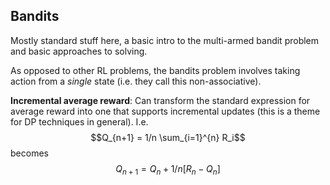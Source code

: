 ## Bandits

Mostly standard stuff here, a basic intro to the multi-armed bandit problem and basic approaches to solving.

As opposed to other RL problems, the bandits problem involves taking action from a _single_ state (i.e. they call this non-associative).

**Incremental average reward**: Can transform the standard expression for average reward into one that supports incremental updates (this is a theme for DP techniques in general).
I.e. $$Q_{n+1} = 1/n \sum_{i=1}^{n} R_i$$
becomes
$$Q_{n+1} = Q_n + 1/n[R_n - Q_n]$$
